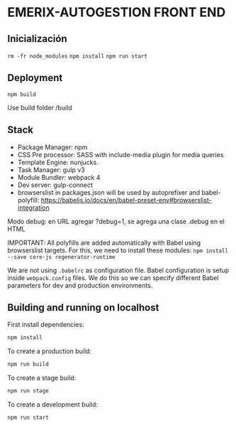 # EMERIX-AUTOGESTION FRONT END

## Inicialización
`rm -fr node_modules`
`npm install`
`npm run start`

## Deployment

`npm build`

Use build folder /build

## Stack

* Package Manager: npm
* CSS Pre processor: SASS with include-media plugin for media queries
* Template Engine: nunjucks.
* Task Manager: gulp v3
* Module Bundler: webpack 4
* Dev server: gulp-connect
* browserslist in packages.json will be used by autoprefixer and babel-polyfill: https://babeljs.io/docs/en/babel-preset-env#browserslist-integration


Modo debug: en URL agregar ?debug=1, se agrega una clase .debug en el HTML


IMPORTANT: All polyfills are added automatically with Babel using browserslist targets.
For this, we need to install these modules:
`npm install --save core-js regenerator-runtime`

We are not using `.babelrc` as configuration file. Babel configuration is setup inside `webpack.config` files.
We do this so we can specify different Babel parameters for dev and production environments.



## Building and running on localhost

First install dependencies:

```sh
npm install
```

To create a production build:

```sh
npm run build
```

To create a stage build:

```sh
npm run stage
```

To create a development build:

```sh
npm run start
```

